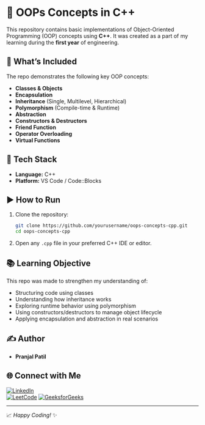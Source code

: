 # 🧠 OOPs Concepts in C++

This repository contains basic implementations of Object-Oriented Programming (OOP) concepts using **C++**. It was created as a part of my learning during the **first year** of engineering.

## 📁 What’s Included

The repo demonstrates the following key OOP concepts:

- **Classes & Objects**
- **Encapsulation**
- **Inheritance** (Single, Multilevel, Hierarchical)
- **Polymorphism** (Compile-time & Runtime)
- **Abstraction**
- **Constructors & Destructors**
- **Friend Function**
- **Operator Overloading**
- **Virtual Functions**

## 🔧 Tech Stack

- **Language:** C++
- **Platform:** VS Code / Code::Blocks 

## ▶️ How to Run

1. Clone the repository:
   ```bash
   git clone https://github.com/yourusername/oops-concepts-cpp.git
   cd oops-concepts-cpp
   ```

2. Open any `.cpp` file in your preferred C++ IDE or editor.


## 📚 Learning Objective

This repo was made to strengthen my understanding of:

- Structuring code using classes
- Understanding how inheritance works
- Exploring runtime behavior using polymorphism
- Using constructors/destructors to manage object lifecycle
- Applying encapsulation and abstraction in real scenarios


## ✍️ Author

- **Pranjal Patil**

  

## 🌐 Connect with Me

[![LinkedIn](https://img.shields.io/badge/LinkedIn-blue?style=flat&logo=linkedin)](https://www.linkedin.com/in/pranjal-patil-851111285/)  
[![LeetCode](https://img.shields.io/badge/LeetCode-orange?style=flat&logo=leetcode)](https://leetcode.com/u/pranjal_patil/)
[![GeeksforGeeks](https://img.shields.io/badge/GeeksforGeeks-darkgreen?style=flat&logo=geeksforgeeks&logoColor=white)](https://www.geeksforgeeks.org/user/pranjalp08c1/)


---

📈 _Happy Coding!_ ✨
